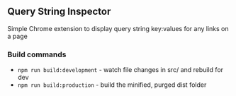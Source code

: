 ## Query String Inspector

Simple Chrome extension to display query string key:values for any links on a page

### Build commands
- ```npm run build:development```  - watch file changes in src/ and rebuild for dev
- ```npm run build:production```  - build the minified, purged dist folder


